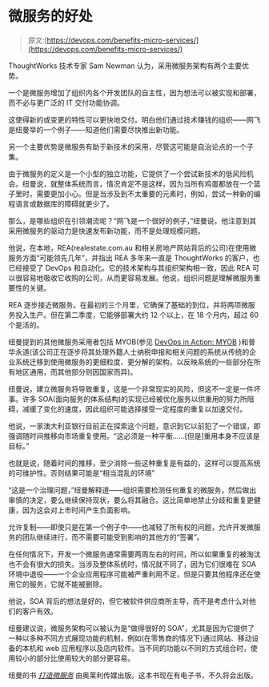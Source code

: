 # 微服务的好处

> 原文:[https://devops.com/benefits-micro-services/](https://devops.com/benefits-micro-services/)

ThoughtWorks 技术专家 Sam Newman 认为，采用微服务架构有两个主要优势。

一个是微服务增加了组织内各个开发团队的自主性，因为想法可以被实现和部署，而不必与更广泛的 IT 交付功能协调。

这使得新的或变更的特性可以更快地交付。明白他们通过技术赚钱的组织——网飞是纽曼举的一个例子——知道他们需要尽快推出新功能。

另一个主要优势是微服务有助于新技术的采用，尽管这可能是自治论点的一个子集。

由于微服务的定义是一个小型的独立功能，它提供了一个尝试新技术的低风险机会。纽曼说，就整体系统而言，情况肯定不是这样，因为当所有鸡蛋都放在一个篮子里时，需要更加小心。但是当涉及到不太重要的元素时，例如，尝试一种新的编程语言或数据库的障碍就更少了。

那么，是哪些组织在引领潮流呢？“网飞是一个很好的例子，”纽曼说，他注意到其采用微服务的驱动力是快速发布新功能，而不是处理规模问题。

他说，在本地，REA(realestate.com.au 和相关房地产网站背后的公司)在使用微服务方面“可能领先几年”，并指出 REA 多年来一直是 ThoughtWorks 的客户，也已经接受了 DevOps 和自动化。它的技术架构与其组织架构相一致，因此 REA 可以很容易地吸收它收购的公司，从而更容易发展。他说，组织问题是理解微服务重要性的关键。

REA 逐步接近微服务。在最初的三个月里，它确保了基础的到位，并将两项微服务投入生产。但在第二季度，它能够部署大约 12 个以上，在 18 个月内，超过 60 个是活的。

纽曼提到的其他微服务采用者包括 MYOB(参见 [DevOps in Action: MYOB](https://devops.com/features/devops-in-action-myob/) )和普华永道(该公司正在逐步将其处理外籍人士纳税申报和相关问题的系统从传统的企业系统迁移到使用微服务的更细粒度、更分解的架构，以反映系统的一些部分在所有地区通用，而其他部分则因国家而异)。

纽曼说，建立微服务将导致重复，这是一个非常现实的风险，但这不一定是一件坏事。许多 SOA(面向服务的体系结构)的实现已经被优化服务以供重用的努力所阻碍，减缓了变化的速度，因此组织可能选择接受一定程度的重复以加速交付。

他说，一家澳大利亚银行目前正在探索这个问题，意识到它以前犯了一个错误，即强调随时间推移向市场重复使用。“这必须是一种平衡……[但是]重用本身不应该是目标。”

也就是说，随着时间的推移，至少消除一些这种重复是有益的，这样可以提高系统的可维护性。否则结果可能是“相当混乱的环境”

“这是一个治理问题，”纽曼解释道——组织需要检测任何重复的微服务，然后做出审慎的决定，要么继续保持现状，要么将其融合。这比简单地禁止分歧和重复更健康，因为这会对上市时间产生负面影响。

允许复制——即使只是在第一个例子中——也减轻了所有权的问题，允许开发微服务的团队继续进行，而不需要可能受到影响的其他方的“签署”。

在任何情况下，开发一个微服务通常需要两周左右的时间，所以如果重复的被淘汰也不会有很大的损失。当涉及整体系统时，情况就不同了，因为它们很难在 SOA 环境中退役——一个企业应用程序可能被严重利用不足，但是只要其他程序还在使用它的服务，它就不能被删除。

他说，SOA 背后的想法是好的，但它被软件供应商所主导，而不是考虑什么对他们的客户有效。

纽曼建议说，微服务架构可以被认为是“做得很好的 SOA”，尤其是因为它提供了一种以多种不同方式展现功能的机制，例如(在零售商的情况下)通过网站、移动设备的本机和 web 应用程序以及店内软件。当不同的功能以不同的方式组合时，使用较小的部分比使用较大的部分更容易。

纽曼的书 [*打造微服务*](https://info.thoughtworks.com/building-microservices-book.html) 由奥莱利传媒出版。这本书现在有电子书，不久将会出版。